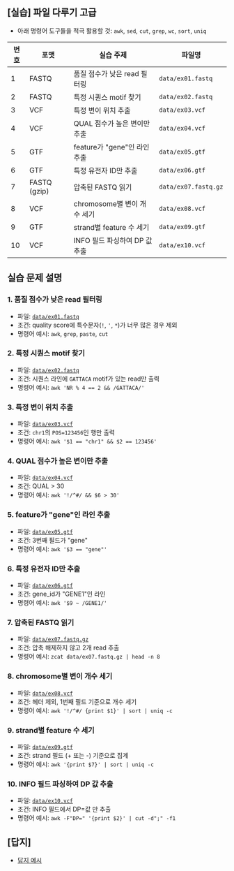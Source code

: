 ## [실습] 파일 다루기 고급

* 아래 명령어 도구들을 적극 활용할 것: `awk`, `sed`, `cut`, `grep`, `wc`, `sort`, `uniq`

| 번호 | 포맷           | 실습 주제                  | 파일명                  |
| -- | ------------ | ---------------------- | -------------------- |
| 1  | FASTQ        | 품질 점수가 낮은 read 필터링     | `data/ex01.fastq`    |
| 2  | FASTQ        | 특정 시퀀스 motif 찾기        | `data/ex02.fastq`    |
| 3  | VCF          | 특정 변이 위치 추출            | `data/ex03.vcf`      |
| 4  | VCF          | QUAL 점수가 높은 변이만 추출     | `data/ex04.vcf`      |
| 5  | GTF          | feature가 "gene"인 라인 추출 | `data/ex05.gtf`      |
| 6  | GTF          | 특정 유전자 ID만 추출          | `data/ex06.gtf`      |
| 7  | FASTQ (gzip) | 압축된 FASTQ 읽기           | `data/ex07.fastq.gz` |
| 8  | VCF          | chromosome별 변이 개수 세기   | `data/ex08.vcf`      |
| 9  | GTF          | strand별 feature 수 세기   | `data/ex09.gtf`      |
| 10 | VCF          | INFO 필드 파싱하여 DP 값 추출   | `data/ex10.vcf`      |


## 실습 문제 설명

### 1. 품질 점수가 낮은 read 필터링

* 파일: [`data/ex01.fastq`](../data/ex01.fastq)
* 조건: quality score에 특수문자(`!`, `'`, `*`)가 너무 많은 경우 제외
* 명령어 예시: `awk`, `grep`, `paste`, `cut`

### 2. 특정 시퀀스 motif 찾기

* 파일: [`data/ex02.fastq`](../data/ex02.fastq)
* 조건: 시퀀스 라인에 `GATTACA` motif가 있는 read만 출력
* 명령어 예시: `awk 'NR % 4 == 2 && /GATTACA/'`

### 3. 특정 변이 위치 추출

* 파일: [`data/ex03.vcf`](../data/ex03.vcf)
* 조건: `chr1`의 `POS=123456`인 행만 출력
* 명령어 예시: `awk '$1 == "chr1" && $2 == 123456'`

### 4. QUAL 점수가 높은 변이만 추출

* 파일: [`data/ex04.vcf`](../data/ex04.vcf)
* 조건: QUAL > 30
* 명령어 예시: `awk '!/^#/ && $6 > 30'`

### 5. feature가 "gene"인 라인 추출

* 파일: [`data/ex05.gtf`](../data/ex05.gtf)
* 조건: 3번째 필드가 "gene"
* 명령어 예시: `awk '$3 == "gene"'`

### 6. 특정 유전자 ID만 추출

* 파일: [`data/ex06.gtf`](../data/ex06.gtf)
* 조건: gene\_id가 "GENE1"인 라인
* 명령어 예시: `awk '$9 ~ /GENE1/'`

### 7. 압축된 FASTQ 읽기

* 파일: [`data/ex07.fastq.gz`](../data/ex07.fastq.gz)
* 조건: 압축 해제하지 않고 2개 read 추출
* 명령어 예시: `zcat data/ex07.fastq.gz | head -n 8`

### 8. chromosome별 변이 개수 세기

* 파일: [`data/ex08.vcf`](../data/ex08.vcf)
* 조건: 헤더 제외, 1번째 필드 기준으로 개수 세기
* 명령어 예시: `awk '!/^#/ {print $1}' | sort | uniq -c`

### 9. strand별 feature 수 세기

* 파일: [`data/ex09.gtf`](../data/ex09.gtf)
* 조건: strand 필드 (+ 또는 -) 기준으로 집계
* 명령어 예시: `awk '{print $7}' | sort | uniq -c`

### 10. INFO 필드 파싱하여 DP 값 추출

* 파일: [`data/ex10.vcf`](../data/ex10.vcf)
* 조건: INFO 필드에서 DP=값 만 추출
* 명령어 예시: `awk -F"DP=" '{print $2}' | cut -d";" -f1`


## [답지]
- [답지 예시](../solution/parsing_solution.md)
  

